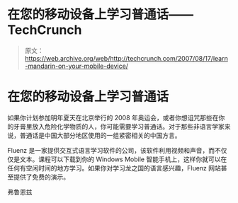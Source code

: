 # 在您的移动设备上学习普通话——TechCrunch

> 原文：<https://web.archive.org/web/http://techcrunch.com/2007/08/17/learn-mandarin-on-your-mobile-device/>

# 在您的移动设备上学习普通话

如果你计划参加明年夏天在北京举行的 2008 年奥运会，或者你想诅咒那些在你的牙膏里放入危险化学物质的人，你可能需要学习普通话。对于那些非语言学家来说，普通话是中国大部分地区使用的一组紧密相关的中国方言。

Fluenz 是一家提供交互式语言学习软件的公司，该软件利用视频和声音，而不仅仅是文本。课程可以下载到你的 Windows Mobile 智能手机上，这样你就可以在任何有空闲时间的地方学习。如果你对学习龙之国的语言感兴趣，Fluenz 网站甚至提供了免费的演示。

弗鲁恩兹